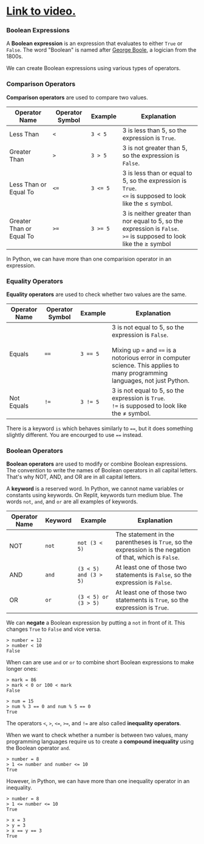 # [Link to video.](https://www.youtube.com/watch?v=kQilEyO_msg&list=PLVD25niNi0Bkf2psAf7PzB1SV068XyNPo&index=16)

### Boolean Expressions

A **Boolean expression** is an expression that evaluates to either `True` or `False`. The word "Boolean" is named after [George Boole](https://en.wikipedia.org/wiki/George_Boole), a logician from the 1800s.

We can create Boolean expressions using various types of operators. 

### Comparison Operators 

**Comparison operators** are used to compare two values. 

| Operator Name | Operator Symbol | Example | Explanation |
| --- | --- | --- | --- | 
| Less Than | `<` | `3 < 5` | 3 is less than 5, so the expression is `True`. |
| Greater Than | `>` | `3 > 5` | 3 is not greater than 5, so the expression is `False`. |
| Less Than or Equal To | `<=` | `3 <= 5`	| 3 is less than or equal to 5, so the expression is `True`.<br /> `<=` is supposed to look like the ≤ symbol. |
| Greater Than or Equal To | `>=` | `3 >= 5 `	| 3 is neither greater than nor equal to 5, so the expression is `False`.<br />`>=` is supposed to look like the ≥ symbol |

In Python, we can have more than one comparision operator in an expression. 

### Equality Operators

**Equality operators** are used to check whether two values are the same.

| Operator Name | Operator Symbol | Example | Explanation |
| --- | --- | --- | --- | 
| Equals | `==` | `3 == 5 `	| 3 is not equal to 5, so the expression is `False`.<br/></br>Mixing up `=` and `==` is a notorious error in computer science. This applies to many programming languages, not just Python. |
| Not Equals | `!=` | `3 != 5 `	| 3 is not equal to 5, so the expression is `True`.<br />`!=` is supposed to look like the ≠ symbol.  |

There is a keyword `is` which behaves similarly to `==`, but it does something slightly different. You are encourged to use `==` instead.

### Boolean Operators

**Boolean operators** are used to modify or combine Boolean expressions. The convention to write the names of Boolean operators in all capital letters. That's why NOT, AND, and OR are in all capital letters.

A **keyword** is a reserved word. In Python, we cannot name variables or constants using keywords. On Replit, keywords turn medium blue. The words `not`, `and`, and `or` are all examples of keywords.

| Operator Name | Keyword | Example | Explanation |
| --- | --- | --- | --- | 
| NOT | `not` |  `not (3 < 5)`	| The statement in the parentheses is `True`, so the expression is the negation of that, which is `False`. |
| AND | `and` |  `(3 < 5) and (3 > 5) `	| At least one of those two statements is `False`, so the expression is `False`. |
| OR | `or` | `(3 < 5) or (3 > 5) `	| At least one of those two statements is `True`, so the expression is `True`. |

We can **negate** a Boolean expression by putting a `not` in front of it. This changes `True` to `False` and vice versa.

```
> number = 12
> number < 10
False
```

When can are use `and` or `or` to combine short Boolean expressions to make longer ones:

```
> mark = 86
> mark < 0 or 100 < mark
False
```

```
> num = 15
> num % 3 == 0 and num % 5 == 0
True
```

The operators `<`, `>`, `<=`, `>=`, and `!=` are also called **inequality operators**.

When we want to check whether a number is between two values, many programming languages require us to create a **compound inequality** using the Boolean operator `and`.

```
> number = 8
> 1 <= number and number <= 10
True
```

However, in Python, we can have more than one inequality operator in an inequality.

```
> number = 8
> 1 <= number <= 10
True
```

```
> x = 3
> y = 3
> x == y == 3
True
```
